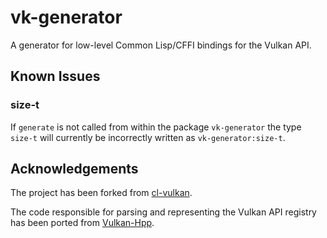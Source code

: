 # vk-generator
A generator for low-level Common Lisp/CFFI bindings for the Vulkan API.

## Known Issues

### size-t

If `generate` is not called from within the package `vk-generator` the type `size-t` will currently be incorrectly written as `vk-generator:size-t`.

## Acknowledgements

The project has been forked from [cl-vulkan](https://github.com/3b/cl-vulkan).

The code responsible for parsing and representing the Vulkan API registry has been ported from [Vulkan-Hpp](https://github.com/KhronosGroup/Vulkan-Hpp).
